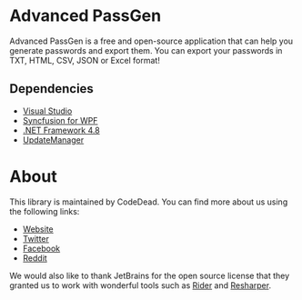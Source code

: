 # Advanced PassGen
Advanced PassGen is a free and open-source application that can help you generate passwords and export them.
You can export your passwords in TXT, HTML, CSV, JSON or Excel format!

## Dependencies
* [Visual Studio](https://visualstudio.com)
* [Syncfusion for WPF](https://syncfusion.com/)
* [.NET Framework 4.8](https://dotnet.microsoft.com/download/dotnet-framework/net48)
* [UpdateManager](https://github.com/CodeDead/UpdateManager)

# About
This library is maintained by CodeDead. You can find more about us using the following links:
* [Website](https://codedead.com)
* [Twitter](https://twitter.com/C0DEDEAD)
* [Facebook](https://facebook.com/deadlinecodedead)
* [Reddit](https://reddit.com/r/CodeDead/)

We would also like to thank JetBrains for the open source license that they granted us to work with wonderful tools such as [Rider](https://jetbrains.com/rider) and [Resharper](https://jetbrains.com/resharper).
